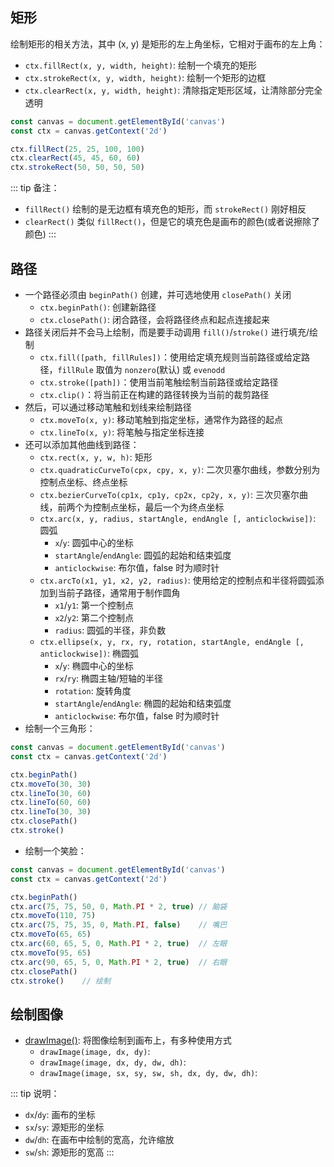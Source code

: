 ## 矩形

绘制矩形的相关方法，其中 (x, y) 是矩形的左上角坐标，它相对于画布的左上角：
+ `ctx.fillRect(x, y, width, height)`: 绘制一个填充的矩形
+ `ctx.strokeRect(x, y, width, height)`: 绘制一个矩形的边框
+ `ctx.clearRect(x, y, width, height)`: 清除指定矩形区域，让清除部分完全透明

```js
const canvas = document.getElementById('canvas')
const ctx = canvas.getContext('2d')

ctx.fillRect(25, 25, 100, 100)
ctx.clearRect(45, 45, 60, 60)
ctx.strokeRect(50, 50, 50, 50)
```

<!-- <Base-CanvasDemo></Base-CanvasDemo> -->

::: tip 备注：
+ `fillRect()` 绘制的是无边框有填充色的矩形，而 `strokeRect()` 刚好相反
+ `clearRect()` 类似 `fillRect()`，但是它的填充色是画布的颜色(或者说擦除了颜色)
:::



## 路径

+ 一个路径必须由 `beginPath()` 创建，并可选地使用 `closePath()` 关闭
  + `ctx.beginPath()`: 创建新路径
  + `ctx.closePath()`: 闭合路径，会将路径终点和起点连接起来
+ 路径关闭后并不会马上绘制，而是要手动调用 `fill()`/`stroke()` 进行填充/绘制
  + `ctx.fill([path, fillRules])`：使用给定填充规则当前路径或给定路径，`fillRule` 取值为 `nonzero`(默认) 或 `evenodd`
  + `ctx.stroke([path])`：使用当前笔触绘制当前路径或给定路径
  + `ctx.clip()`：将当前正在构建的路径转换为当前的裁剪路径
+ 然后，可以通过移动笔触和划线来绘制路径
  + `ctx.moveTo(x, y)`: 移动笔触到指定坐标，通常作为路径的起点
  + `ctx.lineTo(x, y)`: 将笔触与指定坐标连接
+ 还可以添加其他曲线到路径：
  + `ctx.rect(x, y, w, h)`: 矩形
  + `ctx.quadraticCurveTo(cpx, cpy, x, y)`: 二次贝塞尔曲线，参数分别为控制点坐标、终点坐标
  + `ctx.bezierCurveTo(cp1x, cp1y, cp2x, cp2y, x, y)`: 三次贝塞尔曲线，前两个为控制点坐标，最后一个为终点坐标
  + `ctx.arc(x, y, radius, startAngle, endAngle [, anticlockwise])`: 圆弧
    + `x`/`y`: 圆弧中心的坐标
    + `startAngle`/`endAngle`: 圆弧的起始和结束弧度
    + `anticlockwise`: 布尔值，false 时为顺时针
  + `ctx.arcTo(x1, y1, x2, y2, radius)`: 使用给定的控制点和半径将圆弧添加到当前子路径，通常用于制作圆角
    + `x1`/`y1`: 第一个控制点
    + `x2`/`y2`: 第二个控制点
    + `radius`: 圆弧的半径，非负数
  + `ctx.ellipse(x, y, rx, ry, rotation, startAngle, endAngle [, anticlockwise])`: 椭圆弧
    + `x`/`y`: 椭圆中心的坐标
    + `rx`/`ry`: 椭圆主轴/短轴的半径
    + `rotation`: 旋转角度
    + `startAngle`/`endAngle`: 椭圆的起始和结束弧度
    + `anticlockwise`: 布尔值，false 时为顺时针
+ 绘制一个三角形：
```js
const canvas = document.getElementById('canvas')
const ctx = canvas.getContext('2d')

ctx.beginPath()
ctx.moveTo(30, 30)
ctx.lineTo(30, 60)
ctx.lineTo(60, 60)
ctx.lineTo(30, 30)
ctx.closePath()
ctx.stroke()
```
+ 绘制一个笑脸：
```js
const canvas = document.getElementById('canvas')
const ctx = canvas.getContext('2d')

ctx.beginPath()
ctx.arc(75, 75, 50, 0, Math.PI * 2, true) // 脑袋
ctx.moveTo(110, 75)
ctx.arc(75, 75, 35, 0, Math.PI, false)    // 嘴巴
ctx.moveTo(65, 65)
ctx.arc(60, 65, 5, 0, Math.PI * 2, true)  // 左眼
ctx.moveTo(95, 65)
ctx.arc(90, 65, 5, 0, Math.PI * 2, true)  // 右眼
ctx.closePath()
ctx.stroke()    // 绘制
```




## 绘制图像

+ [drawImage()](https://developer.mozilla.org/en-US/docs/Web/API/CanvasRenderingContext2D/drawImage): 将图像绘制到画布上，有多种使用方式
  + `drawImage(image, dx, dy)`: 
  + `drawImage(image, dx, dy, dw, dh)`: 
  + `drawImage(image, sx, sy, sw, sh, dx, dy, dw, dh)`: 

::: tip 说明：
+ `dx`/`dy`: 画布的坐标
+ `sx`/`sy`: 源矩形的坐标
+ `dw`/`dh`: 在画布中绘制的宽高，允许缩放
+ `sw`/`sh`: 源矩形的宽高
:::